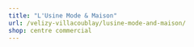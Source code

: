 ```yaml
---
title: "L'Usine Mode & Maison"
url: /velizy-villacoublay/lusine-mode-and-maison/
shop: centre commercial
---
```


